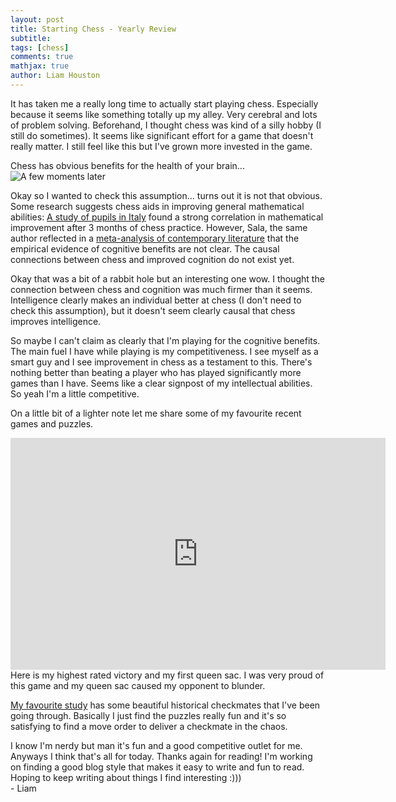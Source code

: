 ```yaml
---
layout: post
title: Starting Chess - Yearly Review
subtitle:
tags: [chess]
comments: true
mathjax: true
author: Liam Houston
---
```


It has taken me a really long time to actually start playing chess. Especially because it seems like something totally up my alley. Very cerebral and lots of problem solving. Beforehand, I thought chess was kind of a silly hobby (I still do sometimes). It seems like significant effort for a game that doesn't really matter. I still feel like this but I've grown more invested in the game. 

Chess has obvious benefits for the health of your brain...
![A few moments later](https://i.giphy.com/media/v1.Y2lkPTc5MGI3NjExN3IxZzY1bzV5YmpndjQ5bmZpczJzOGRzeDI1a3RqZ2tjZ3hramcwdCZlcD12MV9pbnRlcm5hbF9naWZfYnlfaWQmY3Q9Zw/3ohzApA2gSZGcn0Fqw/giphy.gif)

Okay so I wanted to check this assumption... turns out it is not that obvious. Some research suggests chess aids in improving general mathematical abilities: [A study of pupils in Italy](https://journals.sagepub.com/doi/pdf/10.1177/2158244015596050#:~:text=We%20can%20summarize%20the%20above,%2D%20ning%2C%20abstract%20thought%2C%20calculation) found a strong correlation in mathematical improvement after 3 months of chess practice. However, Sala, the same author reflected in a [meta-analysis of contemporary literature](https://pmc.ncbi.nlm.nih.gov/articles/PMC5322219/#:~:text=Chess%20may%20be%20beneficial%20for,concentration%20and%20problem%2Dsolving%20skills.) that the empirical evidence of cognitive benefits are not clear. The causal connections between chess and improved cognition do not exist yet. 

Okay that was a bit of a rabbit hole but an interesting one wow. I thought the connection between chess and cognition was much firmer than it seems. Intelligence clearly makes an individual better at chess (I don't need to check this assumption), but it doesn't seem clearly causal that chess improves intelligence.

So maybe I can't claim as clearly that I'm playing for the cognitive benefits. The main fuel I have while playing is my competitiveness. I see myself as a smart guy and I see improvement in chess as a testament to this. There's nothing better than beating a player who has played significantly more games than I have. Seems like a clear signpost of my intellectual abilities. So yeah I'm a little competitive.

On a little bit of a lighter note let me share some of my favourite recent games and puzzles. 

<iframe width="600" height="371" src="https://lichess.org/study/embed/DmYUREmZ/BJwQU9Hp?theme=auto&bg=light#61" frameborder=0></iframe>
Here is my highest rated victory and my first queen sac. I was very proud of this game and my queen sac caused my opponent to blunder. 

[My favourite study](https://lichess.org/study/YtBYXc3m) has some beautiful historical checkmates that I've been going through.
Basically I just find the puzzles really fun and it's so satisfying to find a move order to deliver a checkmate in the chaos.

I know I'm nerdy but man it's fun and a good competitive outlet for me. Anyways I think that's all for today. Thanks again for reading! I'm working on finding a good blog style that makes it easy to write and fun to read. Hoping to keep writing about things I find interesting :)))
<br>\- Liam